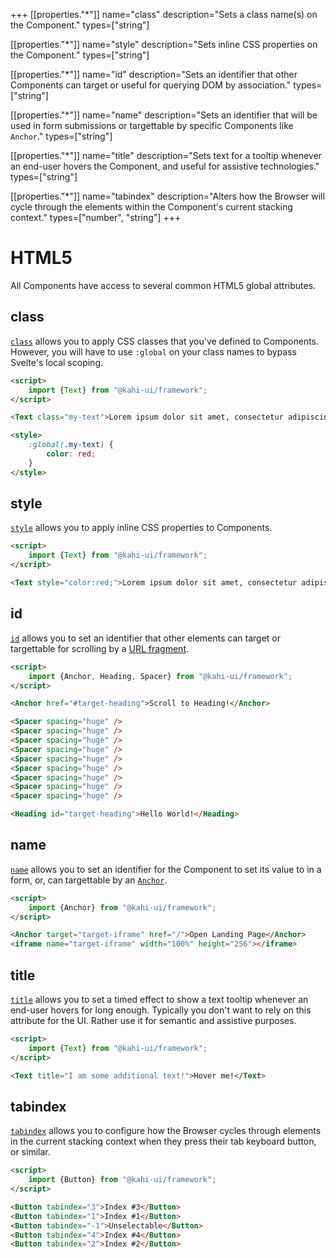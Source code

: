+++
[[properties."*"]]
name="class"
description="Sets a class name(s) on the Component."
types=["string"]

[[properties."*"]]
name="style"
description="Sets inline CSS properties on the Component."
types=["string"]

[[properties."*"]]
name="id"
description="Sets an identifier that other Components can target or useful for querying DOM by association."
types=["string"]

[[properties."*"]]
name="name"
description="Sets an identifier that will be used in form submissions or targettable by specific Components like <code>Anchor</code>."
types=["string"]

[[properties."*"]]
name="title"
description="Sets text for a tooltip whenever an end-user hovers the Component, and useful for assistive technologies."
types=["string"]

[[properties."*"]]
name="tabindex"
description="Alters how the Browser will cycle through the elements within the Component's current stacking context."
types=["number", "string"]
+++

# HTML5

All Components have access to several common HTML5 global attributes.

## class

[`class`](https://developer.mozilla.org/en-US/docs/Web/HTML/Global_attributes/class) allows you to apply CSS classes that you've defined to Components. However, you will have to use `:global` on your class names to bypass Svelte's local scoping.

```html repl HTML5 class
<script>
    import {Text} from "@kahi-ui/framework";
</script>

<Text class="my-text">Lorem ipsum dolor sit amet, consectetur adipiscing elit.</Text>

<style>
    :global(.my-text) {
        color: red;
    }
</style>
```

## style

[`style`](https://developer.mozilla.org/en-US/docs/Web/HTML/Global_attributes/style) allows you to apply inline CSS properties to Components.

```html repl HTML5 style
<script>
    import {Text} from "@kahi-ui/framework";
</script>

<Text style="color:red;">Lorem ipsum dolor sit amet, consectetur adipiscing elit.</Text>
```

## id

[`id`](https://developer.mozilla.org/en-US/docs/Web/HTML/Global_attributes/id) allows you to set an identifier that other elements can target or targettable for scrolling by a [URL fragment](https://developer.mozilla.org/en-US/docs/Web/API/URL/hash).

<!-- prettier-ignore -->
```html repl HTML5 id
<script>
    import {Anchor, Heading, Spacer} from "@kahi-ui/framework";
</script>

<Anchor href="#target-heading">Scroll to Heading!</Anchor>

<Spacer spacing="huge" />
<Spacer spacing="huge" />
<Spacer spacing="huge" />
<Spacer spacing="huge" />
<Spacer spacing="huge" />
<Spacer spacing="huge" />
<Spacer spacing="huge" />
<Spacer spacing="huge" />
<Spacer spacing="huge" />

<Heading id="target-heading">Hello World!</Heading>
```

## name

[`name`](https://developer.mozilla.org/en-US/docs/Web/HTML/Global_attributes/name) allows you to set an identifier for the Component to set its value to in a form, or, can targettable by an [`Anchor`](../navigation/anchor.md).

```html repl HTML5 name
<script>
    import {Anchor} from "@kahi-ui/framework";
</script>

<Anchor target="target-iframe" href="/">Open Landing Page</Anchor>
<iframe name="target-iframe" width="100%" height="256"></iframe>
```

## title

[`title`](https://developer.mozilla.org/en-US/docs/Web/HTML/Global_attributes/title) allows you to set a timed effect to show a text tooltip whenever an end-user hovers for long enough. Typically you don't want to rely on this attribute for the UI. Rather use it for semantic and assistive purposes.

```html repl HTML5 title
<script>
    import {Text} from "@kahi-ui/framework";
</script>

<Text title="I am some additional text!">Hover me!</Text>
```

## tabindex

[`tabindex`](https://developer.mozilla.org/en-US/docs/Web/HTML/Global_attributes/tabindex) allows you to configure how the Browser cycles through elements in the current stacking context when they press their tab keyboard button, or similar.

<!-- prettier-ignore -->
```html repl HTML5 tabindex
<script>
    import {Button} from "@kahi-ui/framework";
</script>

<Button tabindex="3">Index #3</Button>
<Button tabindex="1">Index #1</Button>
<Button tabindex="-1">Unselectable</Button>
<Button tabindex="4">Index #4</Button>
<Button tabindex="2">Index #2</Button>
```
